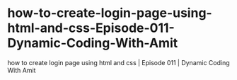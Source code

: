 # how-to-create-login-page-using-html-and-css-Episode-011-Dynamic-Coding-With-Amit
how to create login page using html and css | Episode 011 | Dynamic Coding With Amit
